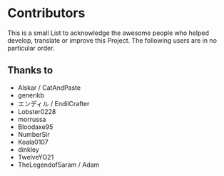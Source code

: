 # Contributors
This is a small List to acknowledge the awesome people who helped develop, translate or improve this Project.
The following users are in no particular order.

## Thanks to
- Alskar / CatAndPaste
- generikb
- エンディル / EndilCrafter
- Lobster0228
- morrussa
- Bloodaxe95
- NumberSir
- Koala0107
- dinkley
- TwelveYO21
- TheLegendofSaram / Adam